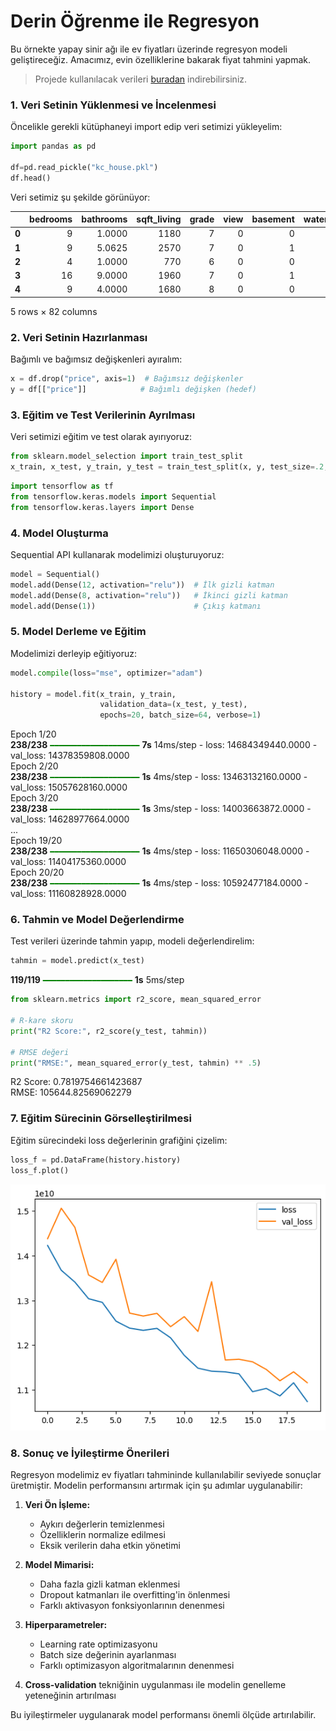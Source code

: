 # Derin Öğrenme ile Regresyon
Bu örnekte yapay sinir ağı ile ev fiyatları üzerinde regresyon modeli geliştireceğiz. Amacımız, evin özelliklerine bakarak fiyat tahmini yapmak.

> Projede kullanılacak verileri [buradan](../Data/kc_house.pkl) indirebilirsiniz.

### 1. Veri Setinin Yüklenmesi ve İncelenmesi

Öncelikle gerekli kütüphaneyi import edip veri setimizi yükleyelim:

```python
import pandas as pd

df=pd.read_pickle("kc_house.pkl")
df.head()
```

Veri setimiz şu şekilde görünüyor:

||bedrooms|bathrooms|sqft_living|grade|view|basement|waterfront|floors|age|renovated|...|
|:---:|--:|------:|----:|--:|--:|--:|--:|---:|--:|--:|:-:|
|**0**|	9|	1.0000|	1180|	7|	0|	0|	0|	1.0|	65|	0|	...|	
|**1**| 9| 5.0625| 2570| 7| 0| 1| 0| 2.0| 69| 1|...|
|**2**| 4| 1.0000|  770| 6| 0| 0| 0| 1.0| 87| 0|...|
|**3**|16| 9.0000| 1960| 7| 0| 1| 0| 1.0| 55| 0|...|
|**4**| 9| 4.0000| 1680| 8| 0| 0| 0| 1.0| 33| 0|...|

5 rows × 82 columns

### 2. Veri Setinin Hazırlanması

Bağımlı ve bağımsız değişkenleri ayıralım:

```python
x = df.drop("price", axis=1)  # Bağımsız değişkenler
y = df[["price"]]            # Bağımlı değişken (hedef)
```

### 3. Eğitim ve Test Verilerinin Ayrılması

Veri setimizi eğitim ve test olarak ayırıyoruz:

```python
from sklearn.model_selection import train_test_split
x_train, x_test, y_train, y_test = train_test_split(x, y, test_size=.2, random_state=42)
```
```python
import tensorflow as tf
from tensorflow.keras.models import Sequential
from tensorflow.keras.layers import Dense
```

### 4. Model Oluşturma

Sequential API kullanarak modelimizi oluşturuyoruz:

```python
model = Sequential()
model.add(Dense(12, activation="relu"))  # İlk gizli katman
model.add(Dense(8, activation="relu"))   # İkinci gizli katman
model.add(Dense(1))                      # Çıkış katmanı
```

### 5. Model Derleme ve Eğitim

Modelimizi derleyip eğitiyoruz:

```python
model.compile(loss="mse", optimizer="adam")

history = model.fit(x_train, y_train, 
                    validation_data=(x_test, y_test),
                    epochs=20, batch_size=64, verbose=1)
```
Epoch 1/20<br>
**238/238** <code style="color:green">━━━━━━━━━━━━━━━━━━━━</code> **7s** 14ms/step - loss: 14684349440.0000 - val_loss: 14378359808.0000<br>
Epoch 2/20<br>
**238/238** <code style="color:green">━━━━━━━━━━━━━━━━━━━━</code> **1s** 4ms/step - loss: 13463132160.0000 - val_loss: 15057628160.0000<br>
Epoch 3/20<br>
**238/238** <code style="color:green">━━━━━━━━━━━━━━━━━━━━</code> **1s** 3ms/step - loss: 14003663872.0000 - val_loss: 14628977664.0000<br>
...<br>
Epoch 19/20<br>
**238/238** <code style="color:green">━━━━━━━━━━━━━━━━━━━━</code> **1s** 4ms/step - loss: 11650306048.0000 - val_loss: 11404175360.0000<br>
Epoch 20/20<br>
**238/238** <code style="color:green">━━━━━━━━━━━━━━━━━━━━</code> **1s** 4ms/step - loss: 10592477184.0000 - val_loss: 11160828928.0000

### 6. Tahmin ve Model Değerlendirme

Test verileri üzerinde tahmin yapıp, modeli değerlendirelim:

```python
tahmin = model.predict(x_test)
```
**119/119** <code style="color:green">━━━━━━━━━━━━━━━━━━━━</code> **1s** 5ms/step

```python
from sklearn.metrics import r2_score, mean_squared_error

# R-kare skoru
print("R2 Score:", r2_score(y_test, tahmin))

# RMSE değeri
print("RMSE:", mean_squared_error(y_test, tahmin) ** .5)
```
R2 Score: 0.7819754661423687<br>
RMSE: 105644.82569062279
### 7. Eğitim Sürecinin Görselleştirilmesi

Eğitim sürecindeki loss değerlerinin grafiğini çizelim:

```python
loss_f = pd.DataFrame(history.history)
loss_f.plot()
```

![output](images/output-02.png)

### 8. Sonuç ve İyileştirme Önerileri

Regresyon modelimiz ev fiyatları tahmininde kullanılabilir seviyede sonuçlar üretmiştir. Modelin performansını artırmak için şu adımlar uygulanabilir:

1. **Veri Ön İşleme:**
    - Aykırı değerlerin temizlenmesi
    - Özelliklerin normalize edilmesi
    - Eksik verilerin daha etkin yönetimi

2. **Model Mimarisi:**
    - Daha fazla gizli katman eklenmesi
    - Dropout katmanları ile overfitting'in önlenmesi
    - Farklı aktivasyon fonksiyonlarının denenmesi

3. **Hiperparametreler:**
    - Learning rate optimizasyonu
    - Batch size değerinin ayarlanması
    - Farklı optimizasyon algoritmalarının denenmesi

4. **Cross-validation** tekniğinin uygulanması ile modelin genelleme yeteneğinin artırılması

Bu iyileştirmeler uygulanarak model performansı önemli ölçüde artırılabilir.